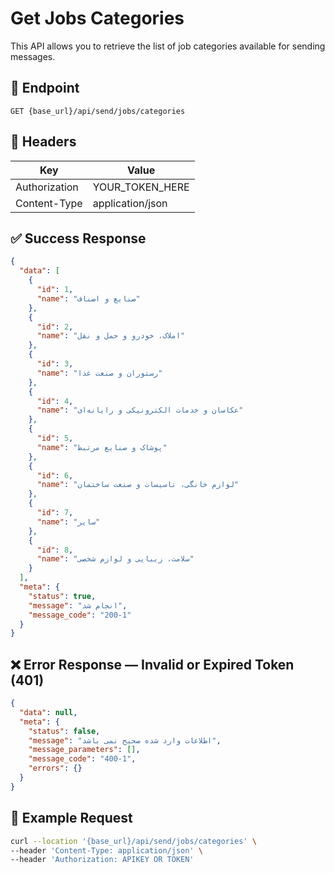 # Get Jobs Categories

This API allows you to retrieve the list of job categories available for sending messages.

## 📍 Endpoint

```
GET {base_url}/api/send/jobs/categories
```

## 🧾 Headers

| Key           | Value            |
|---------------|------------------|
| Authorization | YOUR_TOKEN_HERE  |
| Content-Type  | application/json |


## ✅ Success Response

```json
{
  "data": [
    {
      "id": 1,
      "name": "صنایع و اصناف"
    },
    {
      "id": 2,
      "name": "املاک، خودرو و حمل و نقل"
    },
    {
      "id": 3,
      "name": "رستوران و صنعت غذا"
    },
    {
      "id": 4,
      "name": "عکاسان و خدمات الکترونیکی و رایانه‌ای"
    },
    {
      "id": 5,
      "name": "پوشاک و صنایع مرتبط"
    },
    {
      "id": 6,
      "name": "لوازم خانگی، تاسیسات و صنعت ساختمان"
    },
    {
      "id": 7,
      "name": "سایر"
    },
    {
      "id": 8,
      "name": "سلامت، زیبایی و لوازم شخصی"
    }
  ],
  "meta": {
    "status": true,
    "message": "انجام شد",
    "message_code": "200-1"
  }
}
```

## ❌ Error Response — Invalid or Expired Token (401)

```json
{
  "data": null,
  "meta": {
    "status": false,
    "message": "اطلاعات وارد شده صحیح نمی باشد",
    "message_parameters": [],
    "message_code": "400-1",
    "errors": {}
  }
}
```

## 🧪 Example Request

```bash
curl --location '{base_url}/api/send/jobs/categories' \
--header 'Content-Type: application/json' \
--header 'Authorization: APIKEY OR TOKEN'
```
